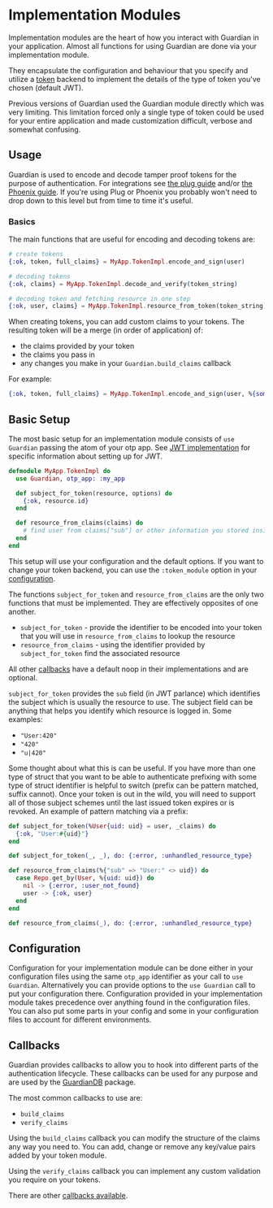 # Implementation Modules

Implementation modules are the heart of how you interact with Guardian in your application.
Almost all functions for using Guardian are done via your implementation module.

They encapsulate the configuration and behaviour that you specify and utilize a [token](tokens-start.html) backend to implement the details of the type of token you've chosen (default JWT).

Previous versions of Guardian used the Guardian module directly which was very limiting.
This limitation forced only a single type of token could be used for your entire application and made customization difficult, verbose and somewhat confusing.

## Usage

Guardian is used to encode and decode tamper proof tokens for the purpose of authentication. For integrations see [the plug guide](plug-start.html) and/or [the Phoenix guide](phoenix-start.html). If you're using Plug or Phoenix you probably won't need to drop down to this level but from time to time it's useful.

### Basics

The main functions that are useful for encoding and decoding tokens are:

```elixir
# create tokens
{:ok, token, full_claims} = MyApp.TokenImpl.encode_and_sign(user)

# decoding tokens
{:ok, claims} = MyApp.TokenImpl.decode_and_verify(token_string)

# decoding token and fetching resource in one step
{:ok, user, claims} = MyApp.TokenImpl.resource_from_token(token_string)
```

When creating tokens, you can add custom claims to your tokens. The resulting token will be a merge (in order of application) of:

* the claims provided by your token
* the claims you pass in
* any changes you make in your `Guardian.build_claims` callback

For example:

```elixir
{:ok, token, full_claims} = MyApp.TokenImpl.encode_and_sign(user, %{some: "data to store"})
```

## Basic Setup

The most basic setup for an implementation module consists of `use Guardian` passing the atom of your otp app. See [JWT implementation](tokens-jwt-setup.html) for specific information about setting up for JWT.

```elixir
defmodule MyApp.TokenImpl do
  use Guardian, otp_app: :my_app

  def subject_for_token(resource, options) do
    {:ok, resource.id}
  end

  def resource_from_claims(claims) do
    # find user from claims["sub"] or other information you stored inside claims
  end
end
```

This setup will use your configuration and the default options.
If you want to change your token backend, you can use the `:token_module` option in your [configuration](introduction-implementation.html#configuration).

The functions `subject_for_token` and `resource_from_claims` are the only two functions that must be implemented. They are effectively opposites of one another.

* `subject_for_token` - provide the identifier to be encoded into your token that you will use in `resource_from_claims` to lookup the resource
* `resource_from_claims` - using the identifier provided by `subject_for_token` find the associated resource

All other [callbacks](introduction-implementation.html#callbacks) have a default noop in their implementations and are optional.

`subject_for_token` provides the `sub` field (in JWT parlance) which identifies the subject which is usually the resource to use. The subject field can be anything that helps you identify which resource is logged in. Some examples:

* `"User:420"`
* `"420"`
* `"u|420"`

Some thought about what this is can be useful. If you have more than one type of struct that you want to be able to authenticate prefixing with some type of struct identifier is helpful to switch (prefix can be pattern matched, suffix cannot). Once your token is out in the wild, you will need to support all of those subject schemes until the last issued token expires or is revoked. An example of pattern matching via a prefix:

```elixir
def subject_for_token(%User{uid: uid} = user, _claims) do
  {:ok, "User:#{uid}"}
end

def subject_for_token(_, _), do: {:error, :unhandled_resource_type}

def resource_from_claims(%{"sub" => "User:" <> uid}) do
  case Repo.get_by(User, %{uid: uid}) do
    nil -> {:error, :user_not_found}
    user -> {:ok, user}
  end
end

def resource_from_claims(_), do: {:error, :unhandled_resource_type}
```

## Configuration

Configuration for your implementation module can be done either in your configuration files using the same `otp_app` identifier as your call to `use Guardian`. Alternatively you can provide options to the `use Guardian` call to put your configuration there. Configuration provided in your implementation module takes precedence over anything found in the configuration files. You can also put some parts in your config and some in your configuration files to account for different environments.

## Callbacks

Guardian provides callbacks to allow you to hook into different parts of the authentication lifecycle. These callbacks can be used for any purpose and are used by the [GuardianDB](https://github.com/ueberauth/guardian_db) package.

The most common callbacks to use are:

* `build_claims`
* `verify_claims`

Using the `build_claims` callback you can modify the structure of the claims any way you need to. You can add, change or remove any key/value pairs added by your token module.

Using the `verify_claims` callback you can implement any custom validation you require on your tokens.

There are other [callbacks available](Guardian.html#callbacks).
